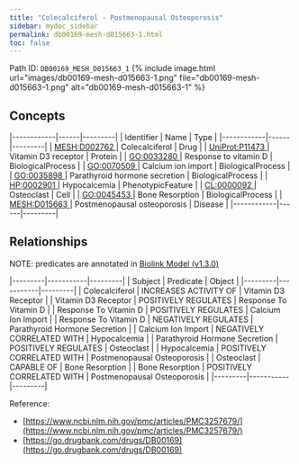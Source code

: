 ```yaml
---
title: "Colecalciferol - Postmenopausal Osteoporosis"
sidebar: mydoc_sidebar
permalink: db00169-mesh-d015663-1.html
toc: false 
---
```



Path ID: `DB00169_MESH_D015663_1`
{% include image.html url="images/db00169-mesh-d015663-1.png" file="db00169-mesh-d015663-1.png" alt="db00169-mesh-d015663-1" %}

## Concepts

|------------|------|---------|
| Identifier | Name | Type    |
|------------|------|---------|
| <a href="https://identifiers.org/MESH:D002762">MESH:D002762 </a> | Colecalciferol | Drug |
| <a href="https://identifiers.org/UniProt:P11473">UniProt:P11473 </a> | Vitamin D3 receptor | Protein |
| <a href="https://identifiers.org/GO:0033280">GO:0033280 </a> | Response to vitamin D | BiologicalProcess |
| <a href="https://identifiers.org/GO:0070509">GO:0070509 </a> | Calcium ion import | BiologicalProcess |
| <a href="https://identifiers.org/GO:0035898">GO:0035898 </a> | Parathyroid hormone secretion | BiologicalProcess |
| <a href="https://identifiers.org/HP:0002901">HP:0002901 </a> | Hypocalcemia | PhenotypicFeature |
| <a href="https://identifiers.org/CL:0000092">CL:0000092 </a> | Osteoclast | Cell |
| <a href="https://identifiers.org/GO:0045453">GO:0045453 </a> | Bone Resorption | BiologicalProcess |
| <a href="https://identifiers.org/MESH:D015663">MESH:D015663 </a> | Postmenopausal osteoporosis | Disease |
|------------|------|---------|

## Relationships


NOTE: predicates are annotated in <a href="https://github.com/biolink/biolink-model/releases/tag/v1.3.0">Biolink Model (v1.3.0)</a>

|---------|-----------|---------|
| Subject | Predicate | Object  |
|---------|-----------|---------|
| Colecalciferol | INCREASES ACTIVITY OF | Vitamin D3 Receptor |
| Vitamin D3 Receptor | POSITIVELY REGULATES | Response To Vitamin D |
| Response To Vitamin D | POSITIVELY REGULATES | Calcium Ion Import |
| Response To Vitamin D | NEGATIVELY REGULATES | Parathyroid Hormone Secretion |
| Calcium Ion Import | NEGATIVELY CORRELATED WITH | Hypocalcemia |
| Parathyroid Hormone Secretion | POSITIVELY REGULATES | Osteoclast |
| Hypocalcemia | POSITIVELY CORRELATED WITH | Postmenopausal Osteoporosis |
| Osteoclast | CAPABLE OF | Bone Resorption |
| Bone Resorption | POSITIVELY CORRELATED WITH | Postmenopausal Osteoporosis |
|---------|-----------|---------|

Reference: 
  - [https://www.ncbi.nlm.nih.gov/pmc/articles/PMC3257679/](https://www.ncbi.nlm.nih.gov/pmc/articles/PMC3257679/)
  - [https://go.drugbank.com/drugs/DB00169](https://go.drugbank.com/drugs/DB00169)
